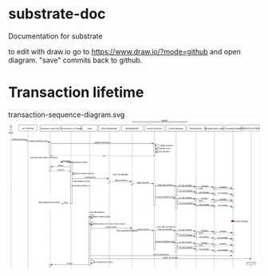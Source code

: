 # substrate-doc
Documentation for substrate

to edit with draw.io go to https://www.draw.io/?mode=github
and open diagram. "save" commits back to github.

# Transaction lifetime 
transaction-sequence-diagram.svg
![Diagram](./transaction-sequence-diagram.svg)
